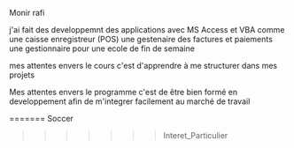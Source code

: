 Monir rafi

j'ai fait des developpemnt des applications avec MS Access et VBA
comme une caisse enregistreur (POS)
une gestenaire des factures et paiements
une gestionnaire pour une ecole de fin de semaine

mes attentes envers le cours c'est d'apprendre à me structurer dans mes projets


Mes attentes envers le programme c'est de être bien formé en developpement afin de m'integrer facilement au marché de travail




=======
Soccer
>>>>>>> Interet_Particulier

